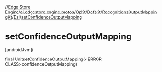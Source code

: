 //[Edge Store Engine](../../../../../../index.md)/[ai.edgestore.engine.protos](../../../../index.md)/[OpKt](../../../index.md)/[DefsKt](../../index.md)/[RecognitionsOutputMappingKt](../index.md)/[Dsl](index.md)/[setConfidenceOutputMapping](set-confidence-output-mapping.md)

# setConfidenceOutputMapping

[androidJvm]\

final [Unit](https://kotlinlang.org/api/latest/jvm/stdlib/kotlin/-unit/index.html)[setConfidenceOutputMapping](set-confidence-output-mapping.md)(&lt;ERROR CLASS&gt;confidenceOutputMapping)
